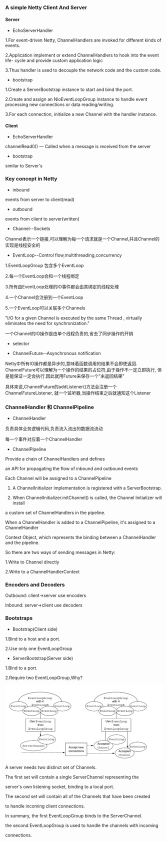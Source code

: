 ### A simple Netty Client And Server

#### Server

* EchoServerHandler

1.For event-driven Netty, ChannelHandlers are invoked for different kinds of events.

2.Application implement or extend ChannelHandlers to hook into the event life-
                                                     cycle and provide custom application logic

3.Thus handler is used to decouple the network code and the custom code.


* bootstrap

1.Create a ServerBootstrap instance to start and bind the port.

2.Create and assign an NioEventLoopGroup instance to handle event processing new 
connections or data reading/writing.

3.For each connection, initialize a new Channel with the handler instance.

#### Client

* EchoServerHandler

channelRead0() — Called when a message is received from the server

* bootstrap

similar to Server's


### Key concept in Netty

* inbound 

events from server to client(read)

* outbound

events from client to server(written)

* Channel--Sockets

Channel表示一个链接,可以理解为每一个请求就是一个Channel,并且Channel的实现是线程安全的

* EventLoop--Control flow,multithreading,concurrency

1.EventLoopGroup 包含多个EventLoop

2.每一个EventLoop会和一个线程绑定

3.所有由EventLoop处理的IO事件都会由其绑定的线程处理

4.一个Channel会注册到一个EventLoop

5.一个EventLoop可以关联多个Channels

"I/O for a given Channel is executed by the same
 Thread , virtually eliminates the need for synchronization."

一个Channel的IO操作是由单个线程负责的,省去了同步操作的开销

* selector




* ChannelFuture--Asynchronous notification

Netty中所有IO操作都是异步的,意味着函数调用的结果不会即使返回.
ChannelFuture可以理解为一个操作的结果的占位符,由于操作不一定立即执行,
但是能保证一定会执行.因此就用Future来保存一个"未返回结果"

具体来说,ChannelFuture的addListener()方法会注册一个ChannelFutureListener,
就一个监听器,当操作结束之后就通知这个Listener

### ChannelHandler 和 ChannelPipeline

* ChannelHandler

负责具体业务逻辑代码,负责流入流出的数据流流动

每一个事件对应着一个ChannelHandler

* ChannelPipeline

Provide a chain of ChannelHandlers and defines

an API for propagating the flow of inbound and outbound events

Each Channel will be assigned to a ChannelPipeline

1. A ChannelInitializer implementation is registered with a ServerBootstrap.

2. When ChannelInitializer.initChannel() is called, the Channel Initializer will install

a custom set of ChannelHandlers in the pipeline.

When a ChannelHandler is added to a ChannelPipeline, it's assigned to a ChannelHandler

Context Object, which represents the binding between a ChannelHandler and the pipeline.

So there are two ways of sending messages in Netty:

1.Write to Channel directly

2.Write to a ChannelHandlerContext

### Encoders and Decoders

Outbound: client->server use encoders

Inbound: server->client use decoders

### Bootstraps

* Bootstrap(Client side)

1.Bind to a host and a port.

2.Use only one EventLoopGroup

* ServerBootstrap(Server side)

1.Bind to a port.

2.Require two EventLoopGroup,Why?

![1585276830230](RPC/NettyExample/1585276830230.png)

A server needs two distinct set of Channels.

The first set will contain a single ServerChannel representing the 

server's own listening socket, binding to a local port.

The second set will contain all of the Channels that have been created

to handle incoming client connections.

In summary, the first EventLoopGroup binds to the ServerChannel.

the second EventLoopGroup is used to handle the channels with incoming 

connections.


